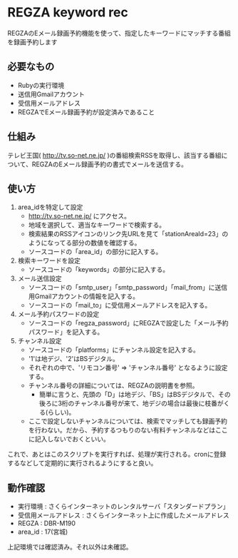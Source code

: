 REGZA keyword rec
================

REGZAのEメール録画予約機能を使って、指定したキーワードにマッチする番組を録画予約します

必要なもの
----------------

* Rubyの実行環境
* 送信用Gmailアカウント
* 受信用メールアドレス
* REGZAでEメール録画予約が設定済みであること

仕組み
----------------

テレビ王国( http://tv.so-net.ne.jp/ )の番組検索RSSを取得し、該当する番組について、REGZAのEメール録画予約の書式でメールを送信する。

使い方
----------------

1. area_idを特定して設定
   * http://tv.so-net.ne.jp/ にアクセス。
   * 地域を選択して、適当なキーワードで検索する。
   * 検索結果のRSSアイコンのリンク先URLを見て「stationAreaId=23」のようになってる部分の数値を確認する。
   * ソースコードの「area_id」の部分に記入する。
2. 検索キーワードを設定
   * ソースコードの「keywords」の部分に記入する。
3. メール送信設定
   * ソースコードの「smtp_user」「smtp_password」「mail_from」に送信用Gmailアカウントの情報を記入する。
   * ソースコードの「mail_to」に受信用メールアドレスを記入する。
4. メール予約パスワードの設定
   * ソースコードの「regza_password」にREGZAで設定した「メール予約パスワード」を記入する。
5. チャンネル設定
   * ソースコードの「platforms」にチャンネル設定を記入する。
   * '1'は地デジ、'2'はBSデジタル。
   * それぞれの中で、'リモコン番号' => 'チャンネル番号' となるように設定する。
   * チャンネル番号の詳細については、REGZAの説明書を参照。
     * 簡単に言うと、先頭の「D」は地デジ、「BS」はBSデジタルで、その後ろに3桁のチャンネル番号が来て、地デジの場合は最後に枝番がくる(らしい)。
   * ここで設定しないチャンネルについては、検索でマッチしても録画予約を行わない。だから、予約するつもりのない有料チャンネルなどはここに記入しないでおくといい。

これで、あとはこのスクリプトを実行すれば、処理が実行される。cronに登録するなどして定期的に実行されるようにすると良い。

動作確認
----------------

* 実行環境 : さくらインターネットのレンタルサーバ「スタンダードプラン」
* 受信用メールアドレス : さくらインターネット上に作成したメールアドレス
* REGZA : DBR-M190
* area_id : 17(宮城)

上記環境では確認済み。それ以外は未確認。